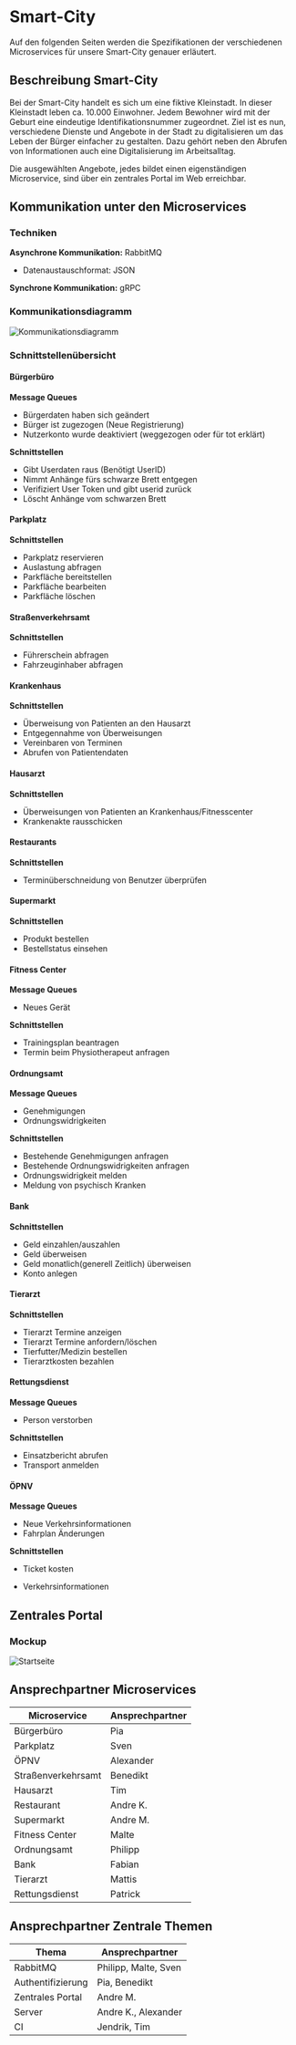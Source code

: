 # Smart-City

Auf den folgenden Seiten werden die Spezifikationen der verschiedenen Microservices für unsere Smart-City genauer erläutert.

## Beschreibung Smart-City

Bei der Smart-City handelt es sich um eine fiktive Kleinstadt. In dieser Kleinstadt leben ca. 10.000 Einwohner. Jedem Bewohner wird mit der Geburt eine eindeutige Identifikationsnummer zugeordnet. Ziel ist es nun, verschiedene Dienste und Angebote in der Stadt zu digitalisieren um das Leben der Bürger einfacher zu gestalten. Dazu gehört neben den Abrufen von Informationen auch eine Digitalisierung im Arbeitsalltag. 

Die ausgewählten Angebote, jedes bildet einen eigenständigen Microservice, sind über ein zentrales Portal im Web erreichbar.

## Kommunikation unter den Microservices

### Techniken

__Asynchrone  Kommunikation:__ RabbitMQ

- Datenaustauschformat: JSON

__Synchrone Kommunikation:__ gRPC

### Kommunikationsdiagramm

![Kommunikationsdiagramm](./img/MicroserviceOverview.svg)

### Schnittstellenübersicht

#### Bürgerbüro

**Message Queues**

- Bürgerdaten haben sich geändert
- Bürger ist zugezogen (Neue Registrierung)
- Nutzerkonto wurde deaktiviert (weggezogen oder für tot erklärt)

**Schnittstellen**

- Gibt Userdaten raus (Benötigt UserID)
- Nimmt Anhänge fürs schwarze Brett entgegen
- Verifiziert User Token und gibt userid zurück
- Löscht Anhänge vom schwarzen Brett

#### Parkplatz

**Schnittstellen**

- Parkplatz reservieren
- Auslastung abfragen
- Parkfläche bereitstellen
- Parkfläche bearbeiten
- Parkfläche löschen

#### Straßenverkehrsamt

**Schnittstellen**

- Führerschein abfragen
- Fahrzeuginhaber abfragen

#### Krankenhaus

**Schnittstellen**

- Überweisung von Patienten an den Hausarzt
- Entgegennahme von Überweisungen
- Vereinbaren von Terminen
- Abrufen von Patientendaten

#### Hausarzt 

**Schnittstellen**

- Überweisungen von Patienten an Krankenhaus/Fitnesscenter
- Krankenakte rausschicken

#### Restaurants

**Schnittstellen**

- Terminüberschneidung von Benutzer überprüfen

#### Supermarkt

**Schnittstellen**

- Produkt bestellen
- Bestellstatus einsehen

#### Fitness Center

**Message Queues**

- Neues Gerät

**Schnittstellen**

- Trainingsplan beantragen
- Termin beim Physiotherapeut anfragen

#### Ordnungsamt

**Message Queues**

- Genehmigungen
- Ordnungswidrigkeiten

**Schnittstellen**

- Bestehende Genehmigungen anfragen
- Bestehende Ordnungswidrigkeiten anfragen
- Ordnungswidrigkeit melden
- Meldung von psychisch Kranken

#### Bank

**Schnittstellen**

- Geld einzahlen/auszahlen
- Geld überweisen
- Geld monatlich(generell Zeitlich) überweisen
- Konto anlegen

#### Tierarzt

**Schnittstellen**

- Tierarzt Termine anzeigen
- Tierarzt Termine anfordern/löschen
- Tierfutter/Medizin bestellen
- Tierarztkosten bezahlen

#### Rettungsdienst

**Message Queues**

- Person verstorben

**Schnittstellen**

- Einsatzbericht abrufen
- Transport anmelden

#### ÖPNV

**Message Queues**

- Neue Verkehrsinformationen
- Fahrplan Änderungen

**Schnittstellen**

- Ticket kosten

- Verkehrsinformationen

  

## Zentrales Portal

### Mockup

![Startseite](./img/mockuphomepage.png)



## Ansprechpartner Microservices

| Microservice       | Ansprechpartner |
| ------------------ | --------------- |
| Bürgerbüro         | Pia             |
| Parkplatz          | Sven            |
| ÖPNV               | Alexander       |
| Straßenverkehrsamt | Benedikt        |
| Hausarzt           | Tim             |
| Restaurant         | Andre K.        |
| Supermarkt         | Andre M.        |
| Fitness Center     | Malte           |
| Ordnungsamt        | Philipp         |
| Bank               | Fabian          |
| Tierarzt           | Mattis          |
| Rettungsdienst     | Patrick         |

## Ansprechpartner Zentrale Themen

| Thema             | Ansprechpartner      |
| ----------------- | -------------------- |
| RabbitMQ          | Philipp, Malte, Sven |
| Authentifizierung | Pia, Benedikt        |
| Zentrales Portal  | Andre M.             |
| Server            | Andre K., Alexander  |
| CI                | Jendrik, Tim         |

